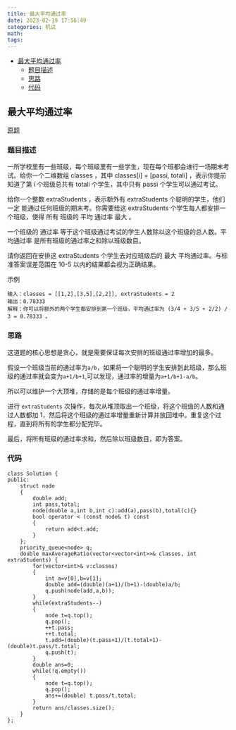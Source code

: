 ```yaml
---
title: 最大平均通过率
date: 2023-02-19 17:56:49
categories: 机试
math:
tags:
---
```


<!-- TOC -->

- [最大平均通过率](#最大平均通过率)
    - [题目描述](#题目描述)
    - [思路](#思路)
    - [代码](#代码)

<!-- /TOC -->
## 最大平均通过率

[原题](https://leetcode.cn/problems/maximum-average-pass-ratio/description/)
### 题目描述
一所学校里有一些班级，每个班级里有一些学生，现在每个班都会进行一场期末考试。给你一个二维数组 classes ，其中 classes[i] = [passi, totali] ，表示你提前知道了第 i 个班级总共有 totali 个学生，其中只有 passi 个学生可以通过考试。

给你一个整数 extraStudents ，表示额外有 extraStudents 个聪明的学生，他们 一定 能通过任何班级的期末考。你需要给这 extraStudents 个学生每人都安排一个班级，使得 所有 班级的 平均 通过率 最大 。

一个班级的 通过率 等于这个班级通过考试的学生人数除以这个班级的总人数。平均通过率 是所有班级的通过率之和除以班级数目。

请你返回在安排这 extraStudents 个学生去对应班级后的 最大 平均通过率。与标准答案误差范围在 10-5 以内的结果都会视为正确结果。

示例
```
输入：classes = [[1,2],[3,5],[2,2]], extraStudents = 2
输出：0.78333
解释：你可以将额外的两个学生都安排到第一个班级，平均通过率为 (3/4 + 3/5 + 2/2) / 3 = 0.78333 。
```
### 思路
这道题的核心思想是贪心，就是需要保证每次安排的班级通过率增加的最多。

假设一个班级当前的通过率为`a/b`，如果将一个聪明的学生安排到此班级，那么班级的通过率就会变为`a+1/b+1`,可以发现，通过率的增量为`a+1/b+1-a/b`。

所以可以维护一个大顶堆，存储的是每个班级的通过率增量。

进行 `extraStudents` 次操作，每次从堆顶取出一个班级，将这个班级的人数和通过人数都加 1，然后将这个班级的通过率增量重新计算并放回堆中。重复这个过程，直到将所有的学生都分配完毕。

最后，将所有班级的通过率求和，然后除以班级数目，即为答案。

### 代码
```
class Solution {
public:
    struct node
    {
        double add;
        int pass,total;
        node(double a,int b,int c):add(a),pass(b),total(c){}
        bool operator < (const node& t) const
        {
            return add<t.add;
        }
    };
    priority_queue<node> q;
    double maxAverageRatio(vector<vector<int>>& classes, int extraStudents) {
        for(vector<int>& v:classes)
        {
            int a=v[0],b=v[1];
            double add=(double)(a+1)/(b+1)-(double)a/b;
            q.push(node(add,a,b));
        }
        while(extraStudents--)
        {
            node t=q.top();
            q.pop();
            ++t.pass;
            ++t.total;
            t.add=(double)(t.pass+1)/(t.total+1)-(double)t.pass/t.total;
            q.push(t);
        }
        double ans=0;
        while(!q.empty())
        {
            node t=q.top();
            q.pop();
            ans+=(double) t.pass/t.total;
        }
        return ans/classes.size();
    }
};
```